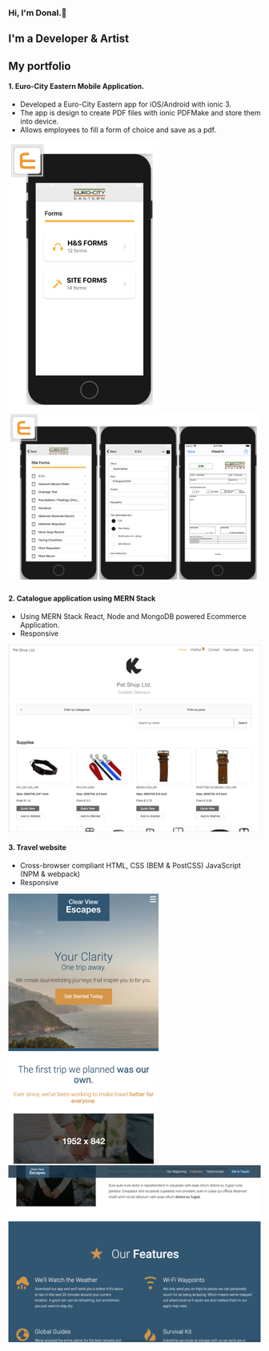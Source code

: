 ### Hi, I'm Donal.:wave: 

## I'm a Developer & Artist

## My portfolio

#### 1. Euro-City Eastern Mobile Application. 
  * Developed a Euro-City Eastern app for iOS/Android with ionic 3.
  * The app is design to create PDF files with ionic PDFMake and store them into device.
  * Allows employees to fill a form of choice and save as a pdf.
  
<img src="https://github.com/dpjm94/portfolio/blob/master/app/assets/images/screenshots/Screenshot%202020-08-07%20at%2018.49.32.png" width="300">
<img src="https://github.com/dpjm94/portfolio/blob/master/app/assets/images/screenshots/Screenshot%202020-08-07%20at%2018.48.50.png" width="600">


#### 2. Catalogue application using MERN Stack
   * Using MERN Stack React, Node and MongoDB powered Ecommerce Application.
   * Responsive
   
 <img src="https://github.com/dpjm94/portfolio/blob/master/app/assets/images/screenshots/Screenshot%202020-08-10%20at%2021.44.53.png" width="600">

#### 3.  Travel website 
   * Cross-browser compliant HTML, CSS (BEM & PostCSS) JavaScript (NPM & webpack)
   * Responsive 
   
   <img src="https://github.com/dpjm94/portfolio/blob/master/app/assets/images/screenshots/Screenshot%202020-08-10%20at%2022.11.19.png" width="300">
   <img src="https://github.com/dpjm94/portfolio/blob/master/app/assets/images/screenshots/Screenshot%202020-08-10%20at%2022.39.25.png" width="600">

